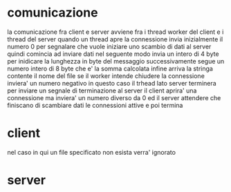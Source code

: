 # comunicazione
la comunicazione fra client e server
avviene fra i thread worker del client e i thread del server
quando un thread apre la connessione invia inizialmente il numero 0 per segnalare che vuole iniziare uno scambio di dati al server quindi comincia ad inviare dati nel seguente modo
invia un intero di 4 byte per inidicare la lunghezza in byte del messaggio 
successivamente segue un numero intero di 8 byte che e' la somma calcolata
infine arriva la stringa contente il nome del file 
se il worker intende chiudere la connessione inviera' un numero negativo
in questo caso il trhead lato server terminera
per inviare un segnale di terminazione al server il client aprira' una connessione ma inviera' un numero diverso da 0 ed il server attendere che finiscano di scambiare  dati le connessioni attive e poi termina 
# client 
nel caso in qui un file specificato non esista verra' ignorato

# server
